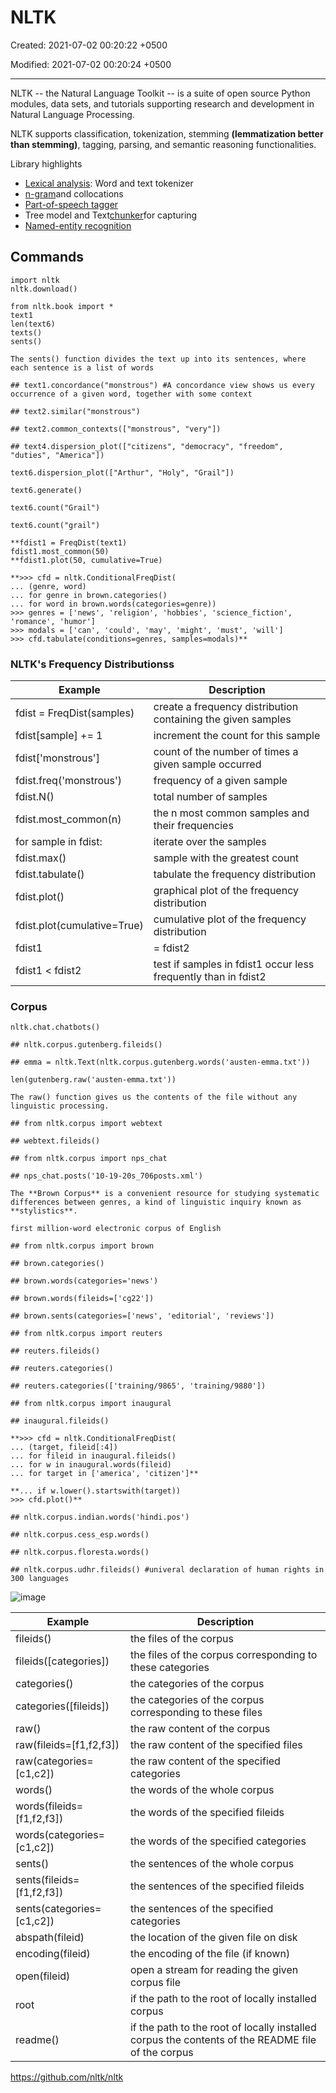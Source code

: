# NLTK

Created: 2021-07-02 00:20:22 +0500

Modified: 2021-07-02 00:20:24 +0500

---

NLTK -- the Natural Language Toolkit -- is a suite of open source Python modules, data sets, and tutorials supporting research and development in Natural Language Processing.

NLTK supports classification, tokenization, stemming **(lemmatization better than stemming)**, tagging, parsing, and semantic reasoning functionalities.

Library highlights
-   [Lexical analysis](https://en.wikipedia.org/wiki/Lexical_analysis): Word and text tokenizer
-   [n-gram](https://en.wikipedia.org/wiki/N-gram)and collocations
-   [Part-of-speech tagger](https://en.wikipedia.org/wiki/Part-of-speech_tagging)
-   Tree model and Text[chunker](https://en.wikipedia.org/wiki/Chunking_(computational_linguistics))for capturing
-   [Named-entity recognition](https://en.wikipedia.org/wiki/Named-entity_recognition)

## Commands
```
import nltk
nltk.download()

from nltk.book import *
text1
len(text6)
texts()
sents()

The sents() function divides the text up into its sentences, where each sentence is a list of words

## text1.concordance("monstrous") #A concordance view shows us every occurrence of a given word, together with some context

## text2.similar("monstrous")

## text2.common_contexts(["monstrous", "very"])

## text4.dispersion_plot(["citizens", "democracy", "freedom", "duties", "America"])

text6.dispersion_plot(["Arthur", "Holy", "Grail"])

text6.generate()

text6.count("Grail")

text6.count("grail")

**fdist1 = FreqDist(text1)
fdist1.most_common(50)
**fdist1.plot(50, cumulative=True)

**>>> cfd = nltk.ConditionalFreqDist(
... (genre, word)
... for genre in brown.categories()
... for word in brown.words(categories=genre))
>>> genres = ['news', 'religion', 'hobbies', 'science_fiction', 'romance', 'humor']
>>> modals = ['can', 'could', 'may', 'might', 'must', 'will']
>>> cfd.tabulate(conditions=genres, samples=modals)**

```

### NLTK's Frequency Distributionss

| **Example**                 | **Description**                                                |
|--------------------------|----------------------------------------------|
| fdist = FreqDist(samples)   | create a frequency distribution containing the given samples   |
| fdist[sample] += 1        | increment the count for this sample                            |
| fdist['monstrous']      | count of the number of times a given sample occurred           |
| fdist.freq('monstrous')   | frequency of a given sample                                    |
| fdist.N()                   | total number of samples                                        |
| fdist.most_common(n)        | the n most common samples and their frequencies                |
| for sample in fdist:        | iterate over the samples                                       |
| fdist.max()                 | sample with the greatest count                                 |
| fdist.tabulate()            | tabulate the frequency distribution                            |
| fdist.plot()                | graphical plot of the frequency distribution                   |
| fdist.plot(cumulative=True) | cumulative plot of the frequency distribution                  |
| fdist1 |= fdist2           | update fdist1 with counts from fdist2                          |
| fdist1 < fdist2            | test if samples in fdist1 occur less frequently than in fdist2 |

### Corpus
```
nltk.chat.chatbots()

## nltk.corpus.gutenberg.fileids()

## emma = nltk.Text(nltk.corpus.gutenberg.words('austen-emma.txt'))

len(gutenberg.raw('austen-emma.txt'))

The raw() function gives us the contents of the file without any linguistic processing.

## from nltk.corpus import webtext

## webtext.fileids()

## from nltk.corpus import nps_chat

## nps_chat.posts('10-19-20s_706posts.xml')

The **Brown Corpus** is a convenient resource for studying systematic differences between genres, a kind of linguistic inquiry known as **stylistics**.

first million-word electronic corpus of English

## from nltk.corpus import brown

## brown.categories()

## brown.words(categories='news')

## brown.words(fileids=['cg22'])

## brown.sents(categories=['news', 'editorial', 'reviews'])

## from nltk.corpus import reuters

## reuters.fileids()

## reuters.categories()

## reuters.categories(['training/9865', 'training/9880'])

## from nltk.corpus import inaugural

## inaugural.fileids()

**>>> cfd = nltk.ConditionalFreqDist(
... (target, fileid[:4])
... for fileid in inaugural.fileids()
... for w in inaugural.words(fileid)
... for target in ['america', 'citizen']**

**... if w.lower().startswith(target))
>>> cfd.plot()**

## nltk.corpus.indian.words('hindi.pos')

## nltk.corpus.cess_esp.words()

## nltk.corpus.floresta.words()

## nltk.corpus.udhr.fileids() #univeral declaration of human rights in 300 languages
```

![image](media/NLP_NLTK-image1.jpeg)

| **Example**                 | **Description**                                                                                   |
|------------------------|------------------------------------------------|
| fileids()                   | the files of the corpus                                                                           |
| fileids([categories])     | the files of the corpus corresponding to these categories                                         |
| categories()                | the categories of the corpus                                                                      |
| categories([fileids])     | the categories of the corpus corresponding to these files                                         |
| raw()                       | the raw content of the corpus                                                                     |
| raw(fileids=[f1,f2,f3])   | the raw content of the specified files                                                            |
| raw(categories=[c1,c2])   | the raw content of the specified categories                                                       |
| words()                     | the words of the whole corpus                                                                     |
| words(fileids=[f1,f2,f3]) | the words of the specified fileids                                                                |
| words(categories=[c1,c2]) | the words of the specified categories                                                             |
| sents()                     | the sentences of the whole corpus                                                                 |
| sents(fileids=[f1,f2,f3]) | the sentences of the specified fileids                                                            |
| sents(categories=[c1,c2]) | the sentences of the specified categories                                                         |
| abspath(fileid)             | the location of the given file on disk                                                            |
| encoding(fileid)            | the encoding of the file (if known)                                                               |
| open(fileid)                | open a stream for reading the given corpus file                                                   |
| root                        | if the path to the root of locally installed corpus                                               |
| readme()                    | if the path to the root of locally installed corpus the contents of the README file of the corpus |


<https://github.com/nltk/nltk>

